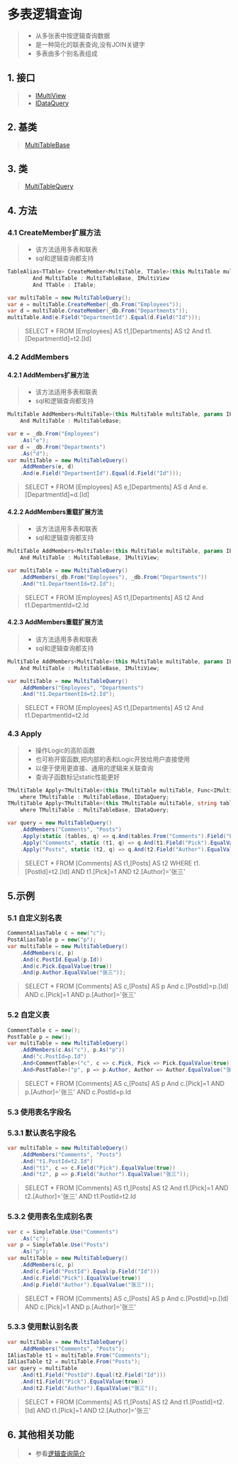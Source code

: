 # 多表逻辑查询
>* 从多张表中按逻辑查询数据
>* 是一种简化的联表查询,没有JOIN关键字
>* 多表由多个别名表组成

## 1. 接口
>* [IMultiView](/api/ShadowSql.Identifiers.IMultiView.html)
>* [IDataQuery](/api/ShadowSql.Queries.IDataQuery.html)

## 2. 基类
>[MultiTableBase](/api/ShadowSql.Join.MultiTableBase.html)

## 3. 类
>[MultiTableQuery](/api/ShadowSql.Join.MultiTableQuery.html)

## 4. 方法
### 4.1 CreateMember扩展方法
>* 该方法适用多表和联表
>* sql和逻辑查询都支持
```csharp
TableAlias<TTable> CreateMember<MultiTable, TTable>(this MultiTable multiTable, TTable table)
        And MultiTable : MultiTableBase, IMultiView
        And TTable : ITable;
```
```csharp
var multiTable = new MultiTableQuery();
var e = multiTable.CreateMember(_db.From("Employees"));
var d = multiTable.CreateMember(_db.From("Departments"));
multiTable.And(e.Field("DepartmentId").Equal(d.Field("Id")));
```
>SELECT * FROM [Employees] AS t1,[Departments] AS t2 And t1.[DepartmentId]=t2.[Id]

### 4.2 AddMembers
#### 4.2.1 AddMembers扩展方法
>* 该方法适用多表和联表
>* sql和逻辑查询都支持
>
```csharp
MultiTable AddMembers<MultiTable>(this MultiTable multiTable, params IEnumerable<IAliasTable> aliasTables)
    And MultiTable : MultiTableBase;
```
```csharp
var e = _db.From("Employees")
    .As("e");
var d = _db.From("Departments")
    .As("d");
var multiTable = new MultiTableQuery()
    .AddMembers(e, d)
    .And(e.Field("DepartmentId").Equal(d.Field("Id")));
```
>SELECT * FROM [Employees] AS e,[Departments] AS d And e.[DepartmentId]=d.[Id]


#### 4.2.2 AddMembers重载扩展方法
>* 该方法适用多表和联表
>* sql和逻辑查询都支持
```csharp
MultiTable AddMembers<MultiTable>(this MultiTable multiTable, params IEnumerable<ITable> tables)
    And MultiTable : MultiTableBase, IMultiView;
```
```csharp
var multiTable = new MultiTableQuery()
    .AddMembers(_db.From("Employees"), _db.From("Departments"))
    .And("t1.DepartmentId=t2.Id");
```
>SELECT * FROM [Employees] AS t1,[Departments] AS t2 And t1.DepartmentId=t2.Id

#### 4.2.3 AddMembers重载扩展方法
>* 该方法适用多表和联表
>* sql和逻辑查询都支持
```csharp
MultiTable AddMembers<MultiTable>(this MultiTable multiTable, params IEnumerable<string> tableNames)
    And MultiTable : MultiTableBase, IMultiView;
```
```csharp
var multiTable = new MultiTableQuery()
    .AddMembers("Employees", "Departments")
    .And("t1.DepartmentId=t2.Id");
```
>SELECT * FROM [Employees] AS t1,[Departments] AS t2 And t1.DepartmentId=t2.Id

### 4.3 Apply
>* 操作Logic的高阶函数
>* 也可称开窗函数,把内部的表和Logic开放给用户直接使用
>* 以便于使用更直接、通用的逻辑来关联查询
>* 查询子函数标记static性能更好
```csharp
TMultiTable Apply<TMultiTable>(this TMultiTable multiTable, Func<IMultiView, Logic, Logic> query)
    where TMultiTable : MultiTableBase, IDataQuery;
TMultiTable Apply<TMultiTable>(this TMultiTable multiTable, string tableName, Func<IAliasTable, Logic, Logic> query)
    where TMultiTable : MultiTableBase, IDataQuery;
```
```csharp
var query = new MultiTableQuery()
    .AddMembers("Comments", "Posts")
    .Apply(static (tables, q) => q.And(tables.From("Comments").Field("PostId").Equal(tables.From("Posts").Field("Id"))))
    .Apply("Comments", static (t1, q) => q.And(t1.Field("Pick").EqualValue(true)))
    .Apply("Posts", static (t2, q) => q.And(t2.Field("Author").EqualValue("张三")));
```
>SELECT * FROM [Comments] AS t1,[Posts] AS t2 WHERE t1.[PostId]=t2.[Id] AND t1.[Pick]=1 AND t2.[Author]='张三'

## 5.示例
### 5.1 自定义别名表
```csharp
CommentAliasTable c = new("c");
PostAliasTable p = new("p");
var multiTable = new MultiTableQuery()
    .AddMembers(c, p)
    .And(c.PostId.Equal(p.Id))
    .And(c.Pick.EqualValue(true))
    .And(p.Author.EqualValue("张三"));
```
>SELECT * FROM [Comments] AS c,[Posts] AS p And c.[PostId]=p.[Id] AND c.[Pick]=1 AND p.[Author]='张三'

### 5.2 自定义表
```csharp
CommentTable c = new();
PostTable p = new();
var multiTable = new MultiTableQuery()
    .AddMembers(c.As("c"), p.As("p"))
    .And("c.PostId=p.Id")
    .And<CommentTable>("c", c => c.Pick, Pick => Pick.EqualValue(true))
    .And<PostTable>("p", p => p.Author, Author => Author.EqualValue("张三"));
```
>SELECT * FROM [Comments] AS c,[Posts] AS p And c.[Pick]=1 AND p.[Author]='张三' AND c.PostId=p.Id

### 5.3 使用表名字段名
### 5.3.1 默认表名字段名
```csharp
var multiTable = new MultiTableQuery()
    .AddMembers("Comments", "Posts")
    .And("t1.PostId=t2.Id")
    .And("t1", c => c.Field("Pick").EqualValue(true))
    .And("t2", p => p.Field("Author").EqualValue("张三"));
```
>SELECT * FROM [Comments] AS t1,[Posts] AS t2 And t1.[Pick]=1 AND t2.[Author]='张三' AND t1.PostId=t2.Id

### 5.3.2 使用表名生成别名表 
```csharp
var c = SimpleTable.Use("Comments")
    .As("c");
var p = SimpleTable.Use("Posts")
    .As("p");
var multiTable = new MultiTableQuery()
    .AddMembers(c, p)
    .And(c.Field("PostId").Equal(p.Field("Id")))
    .And(c.Field("Pick").EqualValue(true))
    .And(p.Field("Author").EqualValue("张三"));
```
>SELECT * FROM [Comments] AS c,[Posts] AS p And c.[PostId]=p.[Id] AND c.[Pick]=1 AND p.[Author]='张三'

### 5.3.3 使用默认别名表
```csharp
var multiTable = new MultiTableQuery()
    .AddMembers("Comments", "Posts");
IAliasTable t1 = multiTable.From("Comments");
IAliasTable t2 = multiTable.From("Posts");
var query = multiTable
    .And(t1.Field("PostId").Equal(t2.Field("Id")))
    .And(t1.Field("Pick").EqualValue(true))
    .And(t2.Field("Author").EqualValue("张三"));
```
>SELECT * FROM [Comments] AS t1,[Posts] AS t2 And t1.[PostId]=t2.[Id] AND t1.[Pick]=1 AND t2.[Author]='张三'

## 6. 其他相关功能
>* 参看[逻辑查询简介](./index.md)